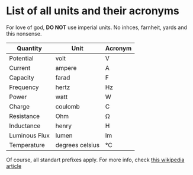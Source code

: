 # List of all units and their acronyms
For love of god, **DO NOT** use imperial units. No inhces, farnheit, yards and this nonsense. 

|Quantity| Unit |  Acronym | 
|------|---------|--------|
|Potential|volt|V|
|Current|ampere|A|
|Capacity|farad|F|
|Frequency|hertz|Hz|
|Power|watt|W|
|Charge|coulomb|C|
|Resistance|Ohm|Ω|
|Inductance|henry|H|
|Luminous Flux|lumen|lm|
|Temperature|degrees celsius|°C|

Of course, all standart prefixes apply. For more info, check [this wikipedia article](https://en.wikipedia.org/wiki/International_System_of_Units)